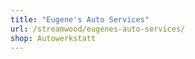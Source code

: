 ```yaml
---
title: "Eugene's Auto Services"
url: /streamwood/eugenes-auto-services/
shop: Autowerkstatt
---
```


